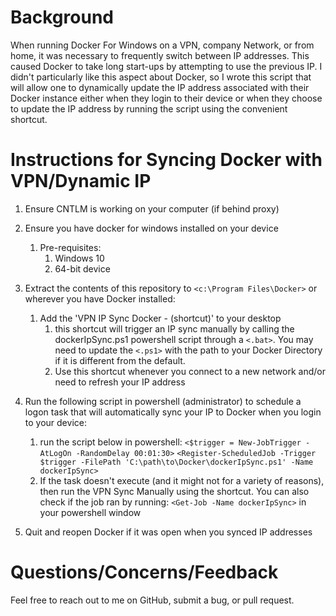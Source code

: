 # **Background**
When running Docker For Windows on a VPN, company Network, or from home, it was necessary to frequently switch between IP addresses. This caused Docker to take long start-ups by attempting to use the previous IP. I didn't particularly like this aspect about Docker, so I wrote this script that will allow one to dynamically update the IP address associated with their Docker instance either when they login to their device or when they choose to update the IP address by running the script using the convenient shortcut.

# **Instructions for Syncing Docker with VPN/Dynamic IP**
1. Ensure CNTLM is working on your computer (if behind proxy)
1. Ensure you have docker for windows installed on your device
	1. Pre-requisites:
		1. Windows 10
		1. 64-bit device

1. Extract the contents of this repository to `<c:\Program Files\Docker>` or wherever you have Docker installed:
	1. Add the 'VPN IP Sync Docker - (shortcut)' to your desktop
		1. this shortcut will trigger an IP sync manually by calling the dockerIpSync.ps1 powershell script through a `<.bat>`. You may need to update the `<.ps1>` with the path to your Docker Directory if it is different from the default.
		1. Use this shortcut whenever you connect to a new network and/or need to refresh your IP address

1. Run the following script in powershell (administrator) to schedule a
    logon task that will automatically sync your IP to Docker when you login to your device:
	1. run the script below in powershell:
	`<$trigger = New-JobTrigger -AtLogOn -RandomDelay 00:01:30>`
	`<Register-ScheduledJob -Trigger $trigger -FilePath 'C:\path\to\Docker\dockerIpSync.ps1' -Name dockerIpSync>`
	1. If the task doesn't execute (and it might not for a variety of reasons), then run the VPN Sync Manually using the shortcut. You can also check if the job ran by running: `<Get-Job -Name dockerIpSync>` in your powershell window

1. Quit and reopen Docker if it was open when you synced IP addresses

# **Questions/Concerns/Feedback**
Feel free to reach out to me on GitHub, submit a bug, or pull request.

	
